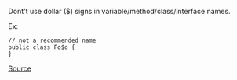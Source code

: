 Dont't use dollar ($) signs in variable/method/class/interface names.

Ex:

```
// not a recommended name
public class Fo$o {
}
```

[Source](http://pmd.sourceforge.net/pmd-5.3.2/pmd-java/rules/java/naming.html#AvoidDollarSigns)
